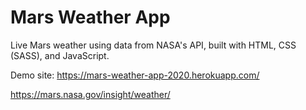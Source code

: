 # Mars Weather App
 Live Mars weather using data from NASA's API, built with HTML, CSS (SASS), and JavaScript.

 Demo site: https://mars-weather-app-2020.herokuapp.com/
 
 https://mars.nasa.gov/insight/weather/
